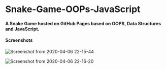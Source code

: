 # Snake-Game-OOPs-JavaScript

#### A Snake Game hosted on GitHub Pages based on OOPS, Data Structures and JavaScript. 

#### Screenshots

![Screenshot from 2020-04-06 22-15-44](https://user-images.githubusercontent.com/34116562/78583374-637ddb80-7854-11ea-9407-c9ea251446e7.png)

![Screenshot from 2020-04-06 22-16-20](https://user-images.githubusercontent.com/34116562/78583377-64af0880-7854-11ea-8f48-fc9fd5f8edcb.png)
